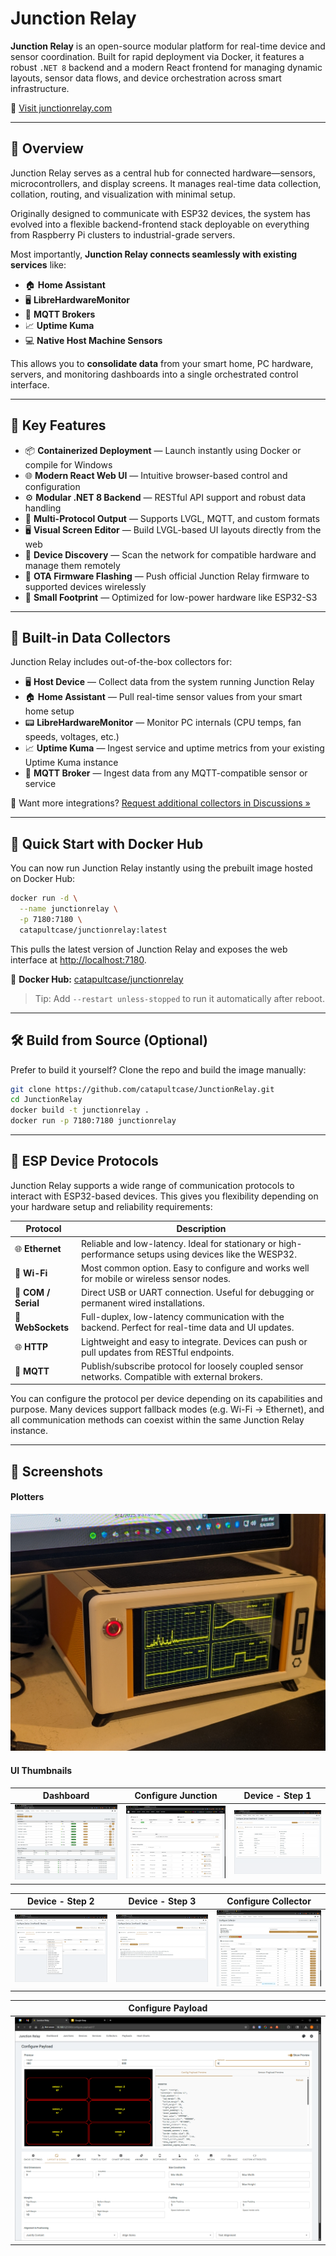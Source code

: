 
# Junction Relay

**Junction Relay** is an open-source modular platform for real-time device and sensor coordination. Built for rapid deployment via Docker, it features a robust `.NET 8` backend and a modern React frontend for managing dynamic layouts, sensor data flows, and device orchestration across smart infrastructure.

🔗 [Visit junctionrelay.com](https://junctionrelay.com)

---

## 🚦 Overview

Junction Relay serves as a central hub for connected hardware—sensors, microcontrollers, and display screens. It manages real-time data collection, collation, routing, and visualization with minimal setup.

Originally designed to communicate with ESP32 devices, the system has evolved into a flexible backend-frontend stack deployable on everything from Raspberry Pi clusters to industrial-grade servers.

Most importantly, **Junction Relay connects seamlessly with existing services** like:

- 🏠 **Home Assistant**
- 🖥️ **LibreHardwareMonitor**
- 📡 **MQTT Brokers**
- 📈 **Uptime Kuma**
- 💻 **Native Host Machine Sensors**

This allows you to **consolidate data** from your smart home, PC hardware, servers, and monitoring dashboards into a single orchestrated control interface.

---

## 🧩 Key Features

- 📦 **Containerized Deployment** — Launch instantly using Docker or compile for Windows
- 🌐 **Modern React Web UI** — Intuitive browser-based control and configuration
- ⚙️ **Modular .NET 8 Backend** — RESTful API support and robust data handling
- 🔄 **Multi-Protocol Output** — Supports LVGL, MQTT, and custom formats
- 🖥️ **Visual Screen Editor** — Build LVGL-based UI layouts directly from the web
- 🔌 **Device Discovery** — Scan the network for compatible hardware and manage them remotely
- 🚀 **OTA Firmware Flashing** — Push official Junction Relay firmware to supported devices wirelessly
- 🔋 **Small Footprint** — Optimized for low-power hardware like ESP32-S3

---

## 📡 Built-in Data Collectors

Junction Relay includes out-of-the-box collectors for:

- 🖥️ **Host Device** — Collect data from the system running Junction Relay
- 🏠 **Home Assistant** — Pull real-time sensor values from your smart home setup
- 📟 **LibreHardwareMonitor** — Monitor PC internals (CPU temps, fan speeds, voltages, etc.)
- 📈 **Uptime Kuma** — Ingest service and uptime metrics from your existing Uptime Kuma instance
- 📡 **MQTT Broker** — Ingest data from any MQTT-compatible sensor or service

💬 Want more integrations? [Request additional collectors in Discussions »](https://github.com/catapultcase/JunctionRelay/discussions)

---

## 🚀 Quick Start with Docker Hub

You can now run Junction Relay instantly using the prebuilt image hosted on Docker Hub:

```bash
docker run -d \
  --name junctionrelay \
  -p 7180:7180 \
  catapultcase/junctionrelay:latest
```

This pulls the latest version of Junction Relay and exposes the web interface at [http://localhost:7180](http://localhost:7180).

🔗 **Docker Hub:** [catapultcase/junctionrelay](https://hub.docker.com/repository/docker/catapultcase/junctionrelay)

> Tip: Add `--restart unless-stopped` to run it automatically after reboot.

---

## 🛠️ Build from Source (Optional)

Prefer to build it yourself? Clone the repo and build the image manually:

```bash
git clone https://github.com/catapultcase/JunctionRelay.git
cd JunctionRelay
docker build -t junctionrelay .
docker run -p 7180:7180 junctionrelay
```

---

## 🔌 ESP Device Protocols

Junction Relay supports a wide range of communication protocols to interact with ESP32-based devices. This gives you flexibility depending on your hardware setup and reliability requirements:

| Protocol     | Description                                                                 |
|--------------|-----------------------------------------------------------------------------|
| 🌐 **Ethernet**   | Reliable and low-latency. Ideal for stationary or high-performance setups using devices like the WESP32. |
| 📶 **Wi-Fi**      | Most common option. Easy to configure and works well for mobile or wireless sensor nodes. |
| 🔌 **COM / Serial** | Direct USB or UART connection. Useful for debugging or permanent wired installations. |
| 🔄 **WebSockets** | Full-duplex, low-latency communication with the backend. Perfect for real-time data and UI updates. |
| 🌐 **HTTP**       | Lightweight and easy to integrate. Devices can push or pull updates from RESTful endpoints. |
| 📡 **MQTT**       | Publish/subscribe protocol for loosely coupled sensor networks. Compatible with external brokers. |

You can configure the protocol per device depending on its capabilities and purpose. Many devices support fallback modes (e.g. Wi-Fi → Ethernet), and all communication methods can coexist within the same Junction Relay instance.

---

## 📸 Screenshots

#### Plotters
![Plotters](./assets/Plotters.jpg)

#### UI Thumbnails

| Dashboard | Configure Junction | Device - Step 1 |
|---|---|---|
| ![Dashboard](./assets/Dashboard.png) | ![Configure Junction](./assets/Configure_Junction.png) | ![Device Step 1](./assets/Configure_Device_1.png) |

| Device - Step 2 | Device - Step 3 | Configure Collector |
|---|---|---|
| ![Device Step 2](./assets/Configure_Device_2.png) | ![Device Step 3](./assets/Configure_Device_3.png) | ![Configure Collector](./assets/Configure_Collector.png) |

| Configure Payload |
|---|
| ![Configure Payload](./assets/Configure_Payload_1.png) |
